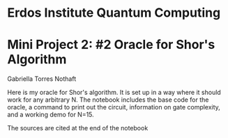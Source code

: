 # Erdos Institute Quantum Computing

# Mini Project 2: #2 Oracle for Shor's Algorithm

Gabriella Torres Nothaft

Here is my oracle for Shor's algorithm. It is set up in a way where it should work for any arbitrary N. The notebook includes the base code for the oracle, a command to print out the circuit, information on gate complexity, and a working demo for N=15.

The sources are cited at the end of the notebook
